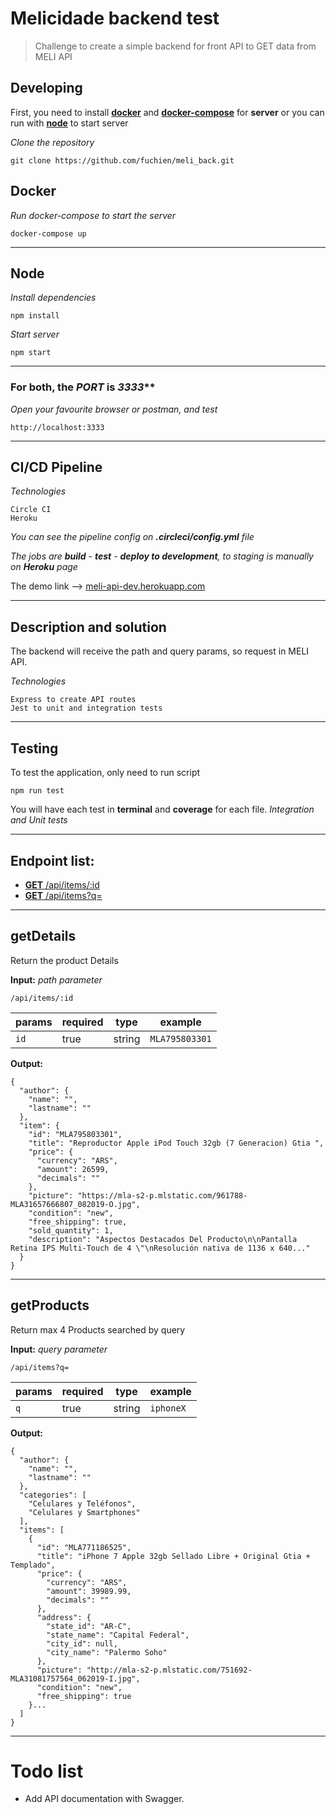 # Melicidade backend test

> Challenge to create a simple backend for front API to GET data from MELI API

## Developing

First, you need to install [**docker**](#Docker) and [**docker-compose**](https://docs.docker.com/compose/install) for **server** or you can run with [**node**](#Node) to start server

_Clone the repository_

```
git clone https://github.com/fuchien/meli_back.git
```

## Docker

_Run docker-compose to start the server_

```
docker-compose up
```

---

## Node

_Install dependencies_

```
npm install
```

_Start server_

```
npm start
```

---

### For both, the _PORT_ is _3333_\*\*

_Open your favourite browser or postman, and test_

```
http://localhost:3333
```

---

## CI/CD Pipeline

_Technologies_

```
Circle CI
Heroku
```

_You can see the pipeline config on **.circleci/config.yml** file_

_The jobs are **build** - **test** - **deploy to development**, to staging is manually on **Heroku** page_

The demo link --> [meli-api-dev.herokuapp.com](https://meli-api-dev.herokuapp.com/)

---

## Description and solution

The backend will receive the path and query params, so request in MELI API.

_Technologies_

```
Express to create API routes
Jest to unit and integration tests
```

---

## Testing

To test the application, only need to run script

```
npm run test
```

You will have each test in **terminal** and **coverage** for each file. _Integration and Unit tests_

---

## Endpoint list:

-   [**GET** /api/items/:id](#getDetails)
-   [**GET** /api/items?q=](#getProducts)

---

## getDetails

Return the product Details

**Input:** _path parameter_

```
/api/items/:id
```

| params | required | type   | example        |
| ------ | -------- | ------ | -------------- |
| `id`   | true     | string | `MLA795803301` |

**Output:**

```
{
  "author": {
    "name": "",
    "lastname": ""
  },
  "item": {
    "id": "MLA795803301",
    "title": "Reproductor Apple iPod Touch 32gb (7 Generacion) Gtia ",
    "price": {
      "currency": "ARS",
      "amount": 26599,
      "decimals": ""
    },
    "picture": "https://mla-s2-p.mlstatic.com/961788-MLA31657666807_082019-O.jpg",
    "condition": "new",
    "free_shipping": true,
    "sold_quantity": 1,
    "description": "Aspectos Destacados Del Producto\n\nPantalla Retina IPS Multi-Touch de 4 \"\nResolución nativa de 1136 x 640..."
  }
}
```

---

## getProducts

Return max 4 Products searched by query

**Input:** _query parameter_

```
/api/items?q=
```

| params | required | type   | example   |
| ------ | -------- | ------ | --------- |
| `q`    | true     | string | `iphoneX` |

**Output:**

```
{
  "author": {
    "name": "",
    "lastname": ""
  },
  "categories": [
    "Celulares y Teléfonos",
    "Celulares y Smartphones"
  ],
  "items": [
    {
      "id": "MLA771186525",
      "title": "iPhone 7 Apple 32gb Sellado Libre + Original Gtia + Templado",
      "price": {
        "currency": "ARS",
        "amount": 39989.99,
        "decimals": ""
      },
      "address": {
        "state_id": "AR-C",
        "state_name": "Capital Federal",
        "city_id": null,
        "city_name": "Palermo Soho"
      },
      "picture": "http://mla-s2-p.mlstatic.com/751692-MLA31081757564_062019-I.jpg",
      "condition": "new",
      "free_shipping": true
    }...
  ]
}
```

---

# Todo list

-   Add API documentation with Swagger.
